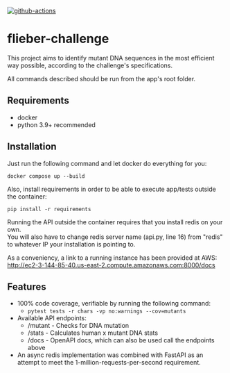 [![github-actions](https://github.com/reinaldo-gomes/flieber-challenge/workflows/Tests/badge.svg?branch=master)](https://github.com/reinaldo-gomes/flieber-challenge/actions?query=workflow%3A%22Tests%22)
# flieber-challenge

This project aims to identify mutant DNA sequences in the most efficient way possible, according to the challenge's specifications.

All commands described should be run from the app's root folder.

## Requirements

- docker
- python 3.9+ recommended

## Installation

Just run the following command and let docker do everything for you:

    docker compose up --build

Also, install requirements in order to be able to execute app/tests outside the container:

    pip install -r requirements

Running the API outside the container requires that you install redis on your own.<br/>
You will also have to change redis server name (api.py, line 16) from "redis" to whatever IP your installation is pointing to.

As a conveniency, a link to a running instance has been provided at AWS:<br/>
<http://ec2-3-144-85-40.us-east-2.compute.amazonaws.com:8000/docs>

## Features

- 100% code coverage, verifiable by running the following command:
    - `pytest tests -r chars -vp no:warnings --cov=mutants`
- Available API endpoints:
    - /mutant - Checks for DNA mutation
    - /stats - Calculates human x mutant DNA stats
    - /docs - OpenAPI docs, which can also be used call the endpoints above
- An async redis implementation was combined with FastAPI as an attempt to meet the 1-million-requests-per-second requirement.